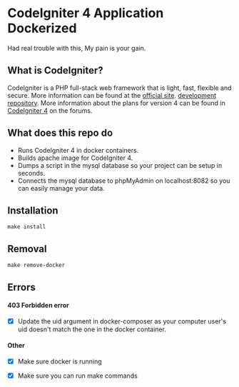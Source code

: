 # CodeIgniter 4 Application Dockerized

Had real trouble with this, My pain is your gain.

## What is CodeIgniter?

CodeIgniter is a PHP full-stack web framework that is light, fast, flexible and secure.
More information can be found at the [official site](https://codeigniter.com).
[development repository](https://github.com/codeigniter4/CodeIgniter4).
More information about the plans for version 4 can be found in [CodeIgniter 4](https://forum.codeigniter.com/forumdisplay.php?fid=28) on the forums.

## What does this repo do

- Runs CodeIgniter 4 in docker containers.
- Builds apache image for CodeIgniter 4.
- Dumps a script in the mysql database so your project can be setup in seconds. 
- Connects the mysql database to phpMyAdmin on localhost:8082 so you can easily manage your data.

## Installation
```
make install 
```

## Removal
```
make remove-docker 
```

## Errors
#### 403 Forbidden error 
- [x] Update the uid argument in docker-composer as your computer user's uid doesn't 
      match the one in the docker container.

#### Other
- [x] Make sure docker is running
- [x] Make sure you can run make commands

